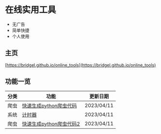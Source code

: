 # 在线实用工具

- 无广告
- 简单快捷
- 个人使用

## 主页

[https://bridgel.github.io/online_tools](https://bridgel.github.io/online_tools)

## 功能一览

分类|功能|更新日期
-|-|-
爬虫|[快速生成python爬虫代码](https://bridgel.github.io/online_tools/tools/quick_spider.html)|2023/04/11
系统|[计时器](https://bridgel.github.io/online_tools/tools/timer.html)|2023/04/11
爬虫|[快速生成python爬虫代码2](https://bridgel.github.io/online_tools/tools/quick_spider2.html)|2023/04/11
